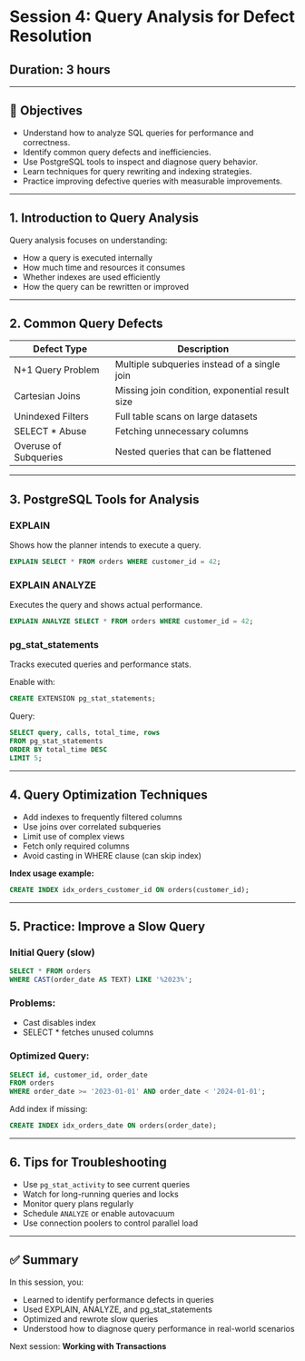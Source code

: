 # Session 4: Query Analysis for Defect Resolution

## Duration: 3 hours

---

## 🧠 Objectives

- Understand how to analyze SQL queries for performance and correctness.
- Identify common query defects and inefficiencies.
- Use PostgreSQL tools to inspect and diagnose query behavior.
- Learn techniques for query rewriting and indexing strategies.
- Practice improving defective queries with measurable improvements.

---

## 1. Introduction to Query Analysis

Query analysis focuses on understanding:

- How a query is executed internally
- How much time and resources it consumes
- Whether indexes are used efficiently
- How the query can be rewritten or improved

---

## 2. Common Query Defects

| Defect Type         | Description                                         |
|---------------------|-----------------------------------------------------|
| N+1 Query Problem   | Multiple subqueries instead of a single join        |
| Cartesian Joins     | Missing join condition, exponential result size     |
| Unindexed Filters   | Full table scans on large datasets                  |
| SELECT * Abuse      | Fetching unnecessary columns                        |
| Overuse of Subqueries | Nested queries that can be flattened              |

---

## 3. PostgreSQL Tools for Analysis

### EXPLAIN

Shows how the planner intends to execute a query.

```sql
EXPLAIN SELECT * FROM orders WHERE customer_id = 42;
```

### EXPLAIN ANALYZE

Executes the query and shows actual performance.

```sql
EXPLAIN ANALYZE SELECT * FROM orders WHERE customer_id = 42;
```

### pg_stat_statements

Tracks executed queries and performance stats.

Enable with:

```sql
CREATE EXTENSION pg_stat_statements;
```

Query:

```sql
SELECT query, calls, total_time, rows
FROM pg_stat_statements
ORDER BY total_time DESC
LIMIT 5;
```

---

## 4. Query Optimization Techniques

- Add indexes to frequently filtered columns
- Use joins over correlated subqueries
- Limit use of complex views
- Fetch only required columns
- Avoid casting in WHERE clause (can skip index)

**Index usage example:**

```sql
CREATE INDEX idx_orders_customer_id ON orders(customer_id);
```

---

## 5. Practice: Improve a Slow Query

### Initial Query (slow)

```sql
SELECT * FROM orders
WHERE CAST(order_date AS TEXT) LIKE '%2023%';
```

### Problems:
- Cast disables index
- SELECT * fetches unused columns

### Optimized Query:

```sql
SELECT id, customer_id, order_date
FROM orders
WHERE order_date >= '2023-01-01' AND order_date < '2024-01-01';
```

Add index if missing:

```sql
CREATE INDEX idx_orders_date ON orders(order_date);
```

---

## 6. Tips for Troubleshooting

- Use `pg_stat_activity` to see current queries
- Watch for long-running queries and locks
- Monitor query plans regularly
- Schedule `ANALYZE` or enable autovacuum
- Use connection poolers to control parallel load

---

## ✅ Summary

In this session, you:

- Learned to identify performance defects in queries
- Used EXPLAIN, ANALYZE, and pg_stat_statements
- Optimized and rewrote slow queries
- Understood how to diagnose query performance in real-world scenarios

Next session: **Working with Transactions**
